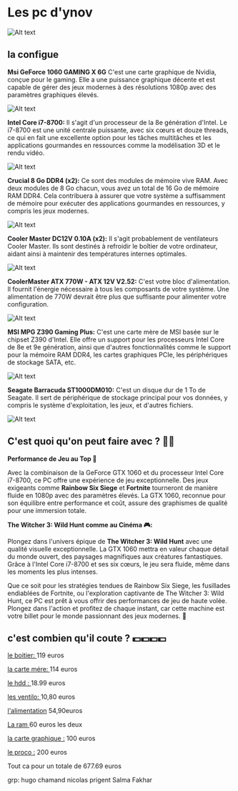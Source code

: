 # Les pc d'ynov

![Alt text](image.png)


## la configue 


**Msi GeForce 1060 GAMING X 6G**
C'est une carte graphique de Nvidia, conçue pour le gaming. Elle a une puissance graphique décente et est capable de gérer des jeux modernes à des résolutions 1080p avec des paramètres graphiques élevés.

![Alt text](image-4.png)

**Intel Core i7-8700:**
Il s'agit d'un processeur de la 8e génération d'Intel. Le i7-8700 est une unité centrale puissante, avec six cœurs et douze threads, ce qui en fait une excellente option pour les tâches multitâches et les applications gourmandes en ressources comme la modélisation 3D et le rendu vidéo.


![Alt text](image-5.png)

**Crucial 8 Go DDR4 (x2):**
Ce sont des modules de mémoire vive RAM. Avec deux modules de 8 Go chacun, vous avez un total de 16 Go de mémoire RAM DDR4. Cela contribuera à assurer que votre système a suffisamment de mémoire pour exécuter des applications gourmandes en ressources, y compris les jeux modernes.

![Alt text](image-8.png)

**Cooler Master DC12V 0.10A (x2):**
Il s'agit probablement de ventilateurs Cooler Master. Ils sont destinés à refroidir le boîtier de votre ordinateur, aidant ainsi à maintenir des températures internes optimales.

![Alt text](image-7.png)

**CoolerMaster ATX 770W - ATX 12V V2.52:**
C'est votre bloc d'alimentation. Il fournit l'énergie nécessaire à tous les composants de votre système. Une alimentation de 770W devrait être plus que suffisante pour alimenter votre configuration.

![Alt text](image-9.png)

**MSI MPG Z390 Gaming Plus:**
C'est une carte mère de MSI basée sur le chipset Z390 d'Intel. Elle offre un support pour les processeurs Intel Core de 8e et 9e génération, ainsi que d'autres fonctionnalités comme le support pour la mémoire RAM DDR4, les cartes graphiques PCIe, les périphériques de stockage SATA, etc.


![Alt text](image-10.png)

**Seagate Barracuda ST1000DM010:**
C'est un disque dur de 1 To de Seagate. Il sert de périphérique de stockage principal pour vos données, y compris le système d'exploitation, les jeux, et d'autres fichiers.

![Alt text](image-11.png)

## C'est quoi qu'on peut faire avec ? 🤷‍♂️

**Performance de Jeu au Top 🚀**

Avec la combinaison de la GeForce GTX 1060 et du processeur Intel Core i7-8700, ce PC offre une expérience de jeu exceptionnelle. Des jeux exigeants comme **Rainbow Six Siege** et **Fortnite** tourneront de manière fluide en 1080p avec des paramètres élevés. La GTX 1060, reconnue pour son équilibre entre performance et coût, assure des graphismes de qualité pour une immersion totale.

**The Witcher 3: Wild Hunt comme au Cinéma 🎮:**

Plongez dans l'univers épique de **The Witcher 3: Wild Hunt** avec une qualité visuelle exceptionnelle. La GTX 1060 mettra en valeur chaque détail du monde ouvert, des paysages magnifiques aux créatures fantastiques. Grâce à l'Intel Core i7-8700 et ses six cœurs, le jeu sera fluide, même dans les moments les plus intenses.

Que ce soit pour les stratégies tendues de Rainbow Six Siege, les fusillades endiablées de Fortnite, ou l'exploration captivante de The Witcher 3: Wild Hunt, ce PC est prêt à vous offrir des performances de jeu de haute volée. Plongez dans l'action et profitez de chaque instant, car cette machine est votre billet pour le monde passionnant des jeux modernes. 🚀

## c'est combien qu'il coute ? 💵💵💵💵 


[le boitier: ](https://www.coolermaster.com/catalog/legacy-products/cases/silencio-550/)  119 euros 


[la carte mére: ](https://www.amazon.fr/MSI-B550-Gaming-GEN3-Carte/dp/B09Z2LPMRD/ref=asc_df_B09Z2LPMRD/?tag=googshopfr-21&linkCode=df0&hvadid=603204377992&hvpos=&hvnetw=g&hvrand=301061787223701704&hvpone=&hvptwo=&hvqmt=&hvdev=c&hvdvcmdl=&hvlocint=&hvlocphy=9055289&hvtargid=pla-1733145156705&psc=1&mcid=200e754790d03cd99c7b8764de09cbc3) 114 euros  

[le hdd : ](https://www.ebay.fr/itm/256363665765?chn=ps&norover=1&mkevt=1&mkrid=709-134431-41854-0&mkcid=2&mkscid=101&itemid=256363665765&targetid=1598368561399&device=c&mktype=pla&googleloc=9055289&poi=&campaignid=20841691198&mkgroupid=156215475053&rlsatarget=pla-1598368561399&abcId=9351429&merchantid=6995724&gclid=CjwKCAiAkp6tBhB5EiwANTCx1GnDyNI1sYw4Q3Mo8N41a5dh8irnqrXnP5DtsbruuJ7IFC6Q9bBL6xoCLowQAvD_BwE)
18.99 euros

[les ventilo: ](https://fr.aliexpress.com/item/4001233582509.html?src=google&src=google&albch=shopping&acnt=248-630-5778&slnk=&plac=&mtctp=&albbt=Google_7_shopping&gclsrc=aw.ds&albagn=888888&isSmbAutoCall=false&needSmbHouyi=false&src=google&albch=shopping&acnt=248-630-5778&slnk=&plac=&mtctp=&albbt=Google_7_shopping&gclsrc=aw.ds&albagn=888888&ds_e_adid=&ds_e_matchtype=&ds_e_device=c&ds_e_network=x&ds_e_product_group_id=&ds_e_product_id=fr4001233582509&ds_e_product_merchant_id=107900354&ds_e_product_country=FR&ds_e_product_language=fr&ds_e_product_channel=online&ds_e_product_store_id=&ds_url_v=2&albcp=20497291105&albag=&isSmbAutoCall=false&needSmbHouyi=false&gad_source=1&gclid=CjwKCAiAkp6tBhB5EiwANTCx1OcPw_f0sLFR_m0-k1InpV1onIcZUaqhnjC9NLEf0Q_wkV-Uj_SOChoCJeYQAvD_BwE&aff_fcid=0ae94b1beee84ffbaac999cb6b6adbec-1705499855452-05695-UneMJZVf&aff_fsk=UneMJZVf&aff_platform=aaf&sk=UneMJZVf&aff_trace_key=0ae94b1beee84ffbaac999cb6b6adbec-1705499855452-05695-UneMJZVf&terminal_id=b2f92a08f30e402fab34f7d4fe3eee83&afSmartRedirect=y) 10,80 euros

[l'alimentation](https://www.ebay.fr/itm/186250170906?chn=ps&norover=1&mkevt=1&mkrid=709-134431-41854-0&mkcid=2&mkscid=101&itemid=186250170906&targetid=1654254362536&device=c&mktype=pla&googleloc=9055289&poi=&campaignid=20841691198&mkgroupid=156215475053&rlsatarget=pla-1654254362536&abcId=9351429&merchantid=6995724&gclid=CjwKCAiAkp6tBhB5EiwANTCx1ByRPosVFrYgaLZlvEB9t9mJg1jwyedmEYJlkyPbhGOssIB217Y3XBoCfBgQAvD_BwE) 54,90euros  

[La ram ](https://www.crucial.fr/memory/ddr4/ct8g4dfs824a?gclid=CjwKCAiAkp6tBhB5EiwANTCx1JivdcfeEYKFqD09GEa2rlJ2-MjJFGQpAQkDYGXUlk4MQUDvl8hIwxoCDA0QAvD_BwE&cm_mmc=google-_-fr-_-brand-_-pmax&gclsrc=aw.ds&gad_source=1&ef_id=ZPLgHQANLkyE9wA_:20240117140434:s) 60 euros les deux

[la carte graphique :](https://www.ebay.fr/itm/305134715903?chn=ps&norover=1&mkevt=1&mkrid=709134431418540&mkcid=2&mkscid=101&itemid=305134715903&targetid=1929305285906&device=c&mktype=pla&googleloc=9055302&poi=&campaignid=19258660964&mkgroupid=144675992779&rlsatarget=pla-1929305285906&abcId=9304149&merchantid=6995724&gclid=CjwKCAiAkp6tBhB5EiwANTCx1FLQm8frRNwnMCDnuLpUlo6j7z2r7SHQKrCPfFK2FaTlmrwbJ9hMXBoCsbAQAvD_BwE) 100 euros

[le proco :](https://fr.shopping.rakuten.com/offer/buy/2423088913/intel-core-i7-8700-3-2-ghz.html?fbbaid=15266854563&t=180188&gad_source=1) 200 euros


Tout ca pour un totale de 677.69 euros 


grp: hugo chamand nicolas prigent Salma Fakhar
